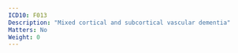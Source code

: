 ```yaml
---
ICD10: F013
Description: "Mixed cortical and subcortical vascular dementia"
Matters: No
Weight: 0
---
```

